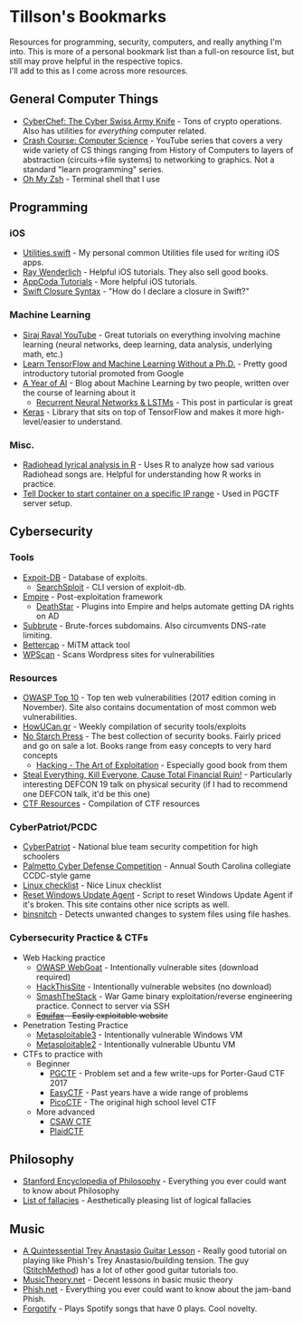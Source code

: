 # Tillson's Bookmarks
Resources for programming, security, computers, and really anything I'm into.  This is more of a personal bookmark list than a full-on resource list, but still may prove helpful in the respective topics.  
I'll add to this as I come across more resources.

## General Computer Things
* [CyberChef: The Cyber Swiss Army Knife](https://gchq.github.io/CyberChef/) - Tons of crypto operations.  Also has utilities for *everything* computer related.
* [Crash Course: Computer Science](https://www.youtube.com/playlist?list=PL8dPuuaLjXtNlUrzyH5r6jN9ulIgZBpdo) - YouTube series that covers a very wide variety of CS things ranging from History of Computers to layers of abstraction (circuits->file systems) to networking to graphics.  Not a standard "learn programming" series.
* [Oh My Zsh](https://github.com/robbyrussell/oh-my-zsh) - Terminal shell that I use

## Programming

### iOS
* [Utilities.swift](ios/Utilities.swift) - My personal common Utilities file used for writing iOS apps.
* [Ray Wenderlich](https://www.raywenderlich.com/) - Helpful iOS tutorials.  They also sell good books.
* [AppCoda Tutorials](https://appcoda.com/tutorials/ios/) - More helpful iOS tutorials.
* [Swift Closure Syntax](http://goshdarnclosuresyntax.com/) - "How do I declare a closure in Swift?"

### Machine Learning
* [Siraj Raval YouTube](https://www.youtube.com/channel/UCWN3xxRkmTPmbKwht9FuE5A/playlists) - Great tutorials on everything involving machine learning (neural networks, deep learning, data analysis, underlying math, etc.)
* [Learn TensorFlow and Machine Learning Without a Ph.D.](https://cloud.google.com/blog/big-data/2017/01/learn-tensorflow-and-deep-learning-without-a-phd) - Pretty good introductory tutorial promoted from Google
* [A Year of AI](https://ayearofai.com/) - Blog about Machine Learning by two people, written over the course of learning about it
  * [Recurrent Neural Networks & LSTMs](https://ayearofai.com/rohan-lenny-3-recurrent-neural-networks-10300100899b) - This post in particular is great
* [Keras](https://keras.io/) - Library that sits on top of TensorFlow and makes it more high-level/easier to understand.

### Misc.
* [Radiohead lyrical analysis in R](http://rcharlie.com/2017-02-16-fitteR-happieR) - Uses R to analyze how sad various Radiohead songs are.  Helpful for understanding how R works in practice.
* [Tell Docker to start container on a specific IP range](https://jpetazzo.github.io/2013/10/16/configure-docker-bridge-network/) - Used in PGCTF server setup.

## Cybersecurity

### Tools
* [Expoit-DB](https://www.exploit-db.com/) - Database of exploits.
  * [SearchSploit](https://github.com/offensive-security/exploit-database) - CLI version of exploit-db.
* [Empire](https://github.com/EmpireProject/Empire) - Post-exploitation framework
  * [DeathStar](https://github.com/byt3bl33d3r/DeathStar) - Plugins into Empire and helps automate getting DA rights on AD
* [Subbrute](https://github.com/TheRook/subbrute) - Brute-forces subdomains.  Also circumvents DNS-rate limiting.
* [Bettercap](https://www.bettercap.org/) - MiTM attack tool
* [WPScan](https://wpscan.org/) - Scans Wordpress sites for vulnerabilities

### Resources
* [OWASP Top 10](https://www.owasp.org/index.php/Top_10_2013-Top_10) - Top ten web vulnerabilities (2017 edition coming in November).  Site also contains documentation of most common web vulnerabilities.
* [HowUCan.gr](https://howucan.gr/) - Weekly compilation of security tools/exploits
* [No Starch Press](https://www.nostarch.com/) - The best collection of security books.  Fairly priced and go on sale a lot.  Books range from easy concepts to very hard concepts
  * [Hacking - The Art of Exploitation](https://www.nostarch.com/hacking2.htm) - Especially good book from them
* [Steal Everything, Kill Everyone, Cause Total Financial Ruin!](https://www.youtube.com/watch?v=JsVtHqICeKE) - Particularly interesting DEFCON 19 talk on physical security (if I had to recommend one DEFCON talk, it'd be this one)
* [CTF Resources](https://github.com/SandySekharan/CTF-tool) - Compilation of CTF resources

### CyberPatriot/PCDC
* [CyberPatriot](http://www.uscyberpatriot.org/) - National blue team security competition for high schoolers
* [Palmetto Cyber Defense Competition](http://pcdc-sc.com/) - Annual South Carolina collegiate CCDC-style game
* [Linux checklist](https://github.com/Forty-Bot/linux-checklist) - Nice Linux checklist
* [Reset Windows Update Agent](https://gallery.technet.microsoft.com/scriptcenter/Reset-Windows-Update-Agent-d824badc) - Script to reset Windows Update Agent if it's broken.  This site contains other nice scripts as well.
* [binsnitch](https://github.com/NVISO-BE/binsnitch) - Detects unwanted changes to system files using file hashes.

### Cybersecurity Practice & CTFs
* Web Hacking practice
  * [OWASP WebGoat](https://www.owasp.org/index.php/Category:OWASP_WebGoat_Project) - Intentionally vulnerable sites (download required)
  * [HackThisSite](https://www.hackthissite.org/) - Intentionally vulnerable websites (no download)
  * [SmashTheStack](http://smashthestack.org/wargames.html) - War Game binary exploitation/reverse engineering practice.  Connect to server via SSH
  * ~~[Equifax](https://www.equifax.com) - Easily exploitable website~~
* Penetration Testing Practice
  * [Metasploitable3](https://github.com/rapid7/metasploitable3) - Intentionally vulnerable Windows VM
  * [Metasploitable2](https://metasploit.help.rapid7.com/docs/metasploitable-2) - Intentionally vulnerable Ubuntu VM
* CTFs to practice with
  * Beginner
    * [PGCTF](https://github.com/tillson/pgctf-problems) - Problem set and a few write-ups for Porter-Gaud CTF 2017
    * [EasyCTF](https://www.easyctf.com/) - Past years have a wide range of problems
    * [PicoCTF](https://picoctf.com/) - The original high school level CTF
  * More advanced
    * [CSAW CTF](https://ctf.csaw.io/)
    * [PlaidCTF](http://plaidctf.com/)

## Philosophy
* [Stanford Encyclopedia of Philosophy](https://plato.stanford.edu/) - Everything you ever could want to know about Philosophy
* [List of fallacies](https://yourlogicalfallacyis.com/system/App/Settings/size24x36posters/000/000/001/original/FallaciesPoster24x36.pdf) - Aesthetically pleasing list of logical fallacies

## Music
* [A Quintessential Trey Anastasio Guitar Lesson](https://www.youtube.com/watch?v=WvDbm3zof4A) - Really good tutorial on playing like Phish's Trey Anastasio/building tension.  The guy ([StitchMethod](https://www.youtube.com/channel/UCzArv1HZtOroXdla0jT8Zuw)) has a lot of other good guitar tutorials too.
* [MusicTheory.net](http://www.musictheory.net/) - Decent lessons in basic music theory
* [Phish.net](http://phish.net) - Everything you ever could want to know about the jam-band Phish.
* [Forgotify](http://forgotify.com/) - Plays Spotify songs that have 0 plays.  Cool novelty.
